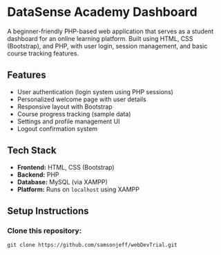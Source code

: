 # DataSense Academy Dashboard

A beginner-friendly PHP-based web application that serves as a student dashboard for an online learning platform. Built using HTML, CSS (Bootstrap), and PHP, with user login, session management, and basic course tracking features.

## Features

- User authentication (login system using PHP sessions)
- Personalized welcome page with user details
- Responsive layout with Bootstrap
- Course progress tracking (sample data)
- Settings and profile management UI
- Logout confirmation system

## Tech Stack

- **Frontend:** HTML, CSS (Bootstrap)
- **Backend:** PHP
- **Database:** MySQL (via XAMPP)
- **Platform:** Runs on `localhost` using XAMPP

## Setup Instructions

### Clone this repository:
```
git clone https://github.com/samsonjeff/webDevTrial.git
```
